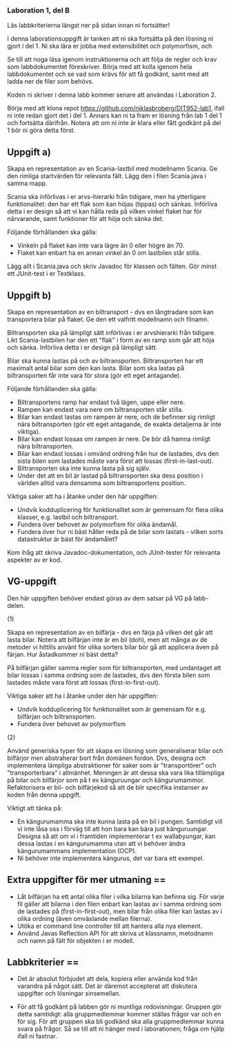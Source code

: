 ### Laboration 1, del B

Läs labbkriterierna längst ner på sidan innan ni fortsätter!

I denna laborationsuppgift är tanken att ni ska fortsätta på den lösning ni
gjort i del 1. Ni ska lära er jobba med extensibilitet och polymorfism,
och 

Se till att noga läsa igenom instruktionerna och att följa de regler och krav
som labbdokumentet föreskriver. Börja med att kolla igenom hela labbdokumentet
och se vad som krävs för att få godkänt, samt med att ladda ner de filer som
behövs.

Koden ni skriver i denna labb kommer senare att användas i Laboration 2.

Börja med att klona repot https://github.com/niklasbroberg/DIT952-lab1, ifall ni
inte redan gjort det i del 1. Annars kan ni ta fram er lösning från lab 1 del 1
och fortsätta därifrån. Notera att om ni inte är klara eller fått godkänt på
del 1 bör ni göra detta först.

## Uppgift a)

Skapa en representation av en Scania-lastbil med modellnamn Scania. Ge den rimliga
startvärden för relevanta fält. Lägg den i filen Scania.java i samma mapp.

Scania ska införlivas i er arvs-hierarki från tidigare, men ha ytterligare
funktionalitet: den har ett flak som kan höjas (tippas) och sänkas. Införliva
detta i er design så att vi kan hålla reda på vilken vinkel flaket har för
närvarande, samt funktioner för att höja och sänka det.

Följande förhållanden ska gälla:
- Vinkeln på flaket kan inte vara lägre än 0 eller högre än 70.
- Flaket kan enbart ha en annan vinkel än 0 om lastbilen står stilla.

Lägg allt i Scania.java och skriv Javadoc för klassen och fälten. Gör minst ett
JUnit-test i er Testklass.

## Uppgift b)

Skapa en representation av en biltransport - dvs en långtradare som kan
transportera bilar på flaket. Ge den ett valfritt modellnamn och filnamn.

Biltransporten ska på lämpligt sätt införlivas i er arvshierarki från tidigare.
Likt Scania-lastbilen har den ett "flak" i form av en ramp som går att höja och 
sänka. Införliva detta i er design på lämpligt sätt.

Bilar ska kunna lastas på och av biltransporten. Biltransporten har ett maximalt
antal bilar som den kan lasta. Bilar som ska lastas på biltransporten får inte
vara för stora (gör ett eget antagande).

Följande förhållanden ska gälla:
- Biltransportens ramp har endast två lägen, uppe eller nere.
- Rampen kan endast vara nere om biltransporten står stilla.
- Bilar kan endast lastas om rampen är nere, och de befinner sig rimligt nära 
  biltransporten (gör ett eget antagande, de exakta detaljerna är inte viktiga).
- Bilar kan endast lossas om rampen är nere. De bör då hamna rimligt nära 
  biltransporten.
- Bilar kan endast lossas i omvänd ordning från hur de lastades, dvs den sista
  bilen som lastades måste vara först att lossas (first-in-last-out).
- Biltransporten ska inte kunna lasta på sig själv.
- Under det att en bil är lastad på biltransporten ska dess position i världen 
  alltid vara densamma som biltransportens position. 


Viktiga saker att ha i åtanke under den här uppgiften:
- Undvik kodduplicering för funktionalitet som är gemensam för flera olika
  klasser, e.g. lastbil och biltransport.
- Fundera över behovet av polymorfism för olika ändamål.
- Fundera över hur ni bäst håller reda på de bilar som lastats - vilken sorts
  datastruktur är bäst för ändamålet?

Kom ihåg att skriva Javadoc-dokumentation, och JUnit-tester för relevanta
aspekter av er kod.


## VG-uppgift

Den här uppgiften behöver endast göras av dem satsar på VG på labb-delen.

(1)

Skapa en representation av en bilfärja - dvs en färja på vilken det går
att lasta bilar. Notera att bilfärjan inte är en bil (doh), men att många
av de metoder vi hittills använt för olika sorters bilar bör gå att applicera
även på färjan. Hur åstadkommer ni bäst detta?

På bilfärjan gäller samma regler som för biltransporten, med undantaget att
bilar lossas i samma ordning som de lastades, dvs den första bilen som lastades
måste vara först att lossas (first-in-first-out).

Viktiga saker att ha i åtanke under den här uppgiften:
- Undvik kodduplicering för funktionalitet som är gemensam för e.g. bilfärjan
  och biltransporten.
- Fundera över behovet av polymorfism

(2)

Använd generiska typer för att skapa en lösning som generaliserar bilar
och bilfärjor men abstraherar bort från domänen fordon. Dvs, designa och
implementera lämpliga abstraktioner för saker som är "transportörer" och
"transporterbara" i allmänhet. Meningen är att dessa ska vara lika
tillämpliga på bilar och bilfärjor som på t ex känguruungar och
kängurumammor. Refaktorisera er bil- och bilfärjekod så att
de blir specifika instanser av koden från denna uppgift.

Viktigt att tänka på:
- En kängurumamma ska inte kunna lasta på en bil i pungen. Samtidigt vill vi
  inte låsa oss i förväg till att hon bara kan bära just känguruungar.
  Designa så att om vi i framtiden implementerar t ex wallabyungar,
  kan dessa lastas i en kängurumamma utan att vi behöver ändra kängurumammans
  implementation (OCP).
- Ni behöver inte implementera kängurus, det var bara ett exempel.

## Extra uppgifter för mer utmaning ==

- Låt bilfärjan ha ett antal olika filer i vilka bilarna kan befinna sig.
  För varje fil gäller att bilarna i den filen enbart kan lastas av i samma 
  ordning som de lastades på (first-in-first-out), men bilar från olika filer
  kan lastas av i olika ordning (även omväxlande mellan filerna).
- Utöka er command line controller till att hantera alla nya element.
- Använd Javas Reflection API för att skriva ut klassnamn, metodnamn och
  namn på fält för objekten i er modell.


## Labbkriterier ==
- Det är absolut förbjudet att dela, kopiera eller använda kod från varandra på
något sätt. Det är däremot accepterat att diskutera uppgifter och lösningar sinsemellan.

- För att få godkänt på labben gör ni muntliga redovisningar. Gruppen gör detta
samtidigt: alla gruppmedlemmar kommer ställas frågor var och en för sig. För att
gruppen ska bli godkänd ska alla gruppmedlemmar kunna svara på frågor.
Så se till att ni hänger med i laborationen; fråga om hjälp ifall ni fastnar.
